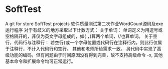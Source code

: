 # SoftTest
A git for store SoftTest projects
软件质量测试第二次作业WordCount源码及exe运行程序
对于有歧义的地方采取以下计数方式：
关于单词：
单词定义为用逗号或空格隔开的，非仅为英文字母组成的，如{ ，}算两个单词，//也算单词。
关于空行，代码行与注释行：
若空行{或一个字母位置或代码行在注释行内，则此行仅属于注释行，不计入代码行和空行。
其他和老师所给需求一致。
另代码中实现了高级功能的编码，但有问题由于时间原因没有得到完善，故不支持高级命令 -x,
其他基本命令和扩展命令均可正常运行。
